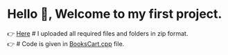 # Hello 👋, Welcome to my first project. 
👉 [Here](sourceCode.zip) # I uploaded all required files and folders in zip format. \
👉 # Code is given in [BooksCart.cpp](Bookscart.cpp) file. 
